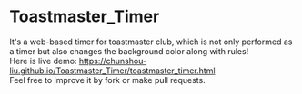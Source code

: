 # Toastmaster_Timer
It's a web-based timer for toastmaster club, which is not only performed as a timer but also changes the background color along with rules!<br> 
Here is live demo: https://chunshou-liu.github.io/Toastmaster_Timer/toastmaster_timer.html </br>
Feel free to improve it by fork or make pull requests.
